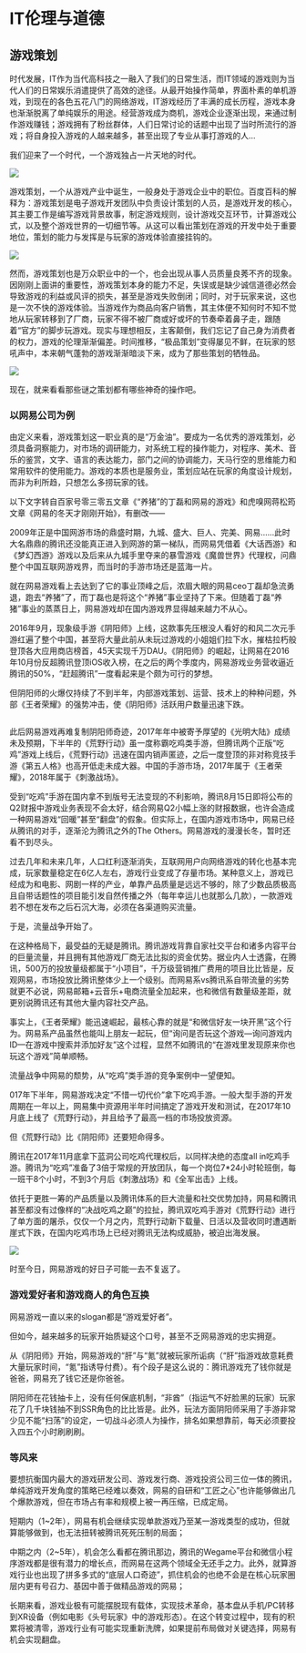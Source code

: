 # IT伦理与道德
## 游戏策划

时代发展，IT作为当代高科技之一融入了我们的日常生活，而IT领域的游戏则为当代人们的日常娱乐消遣提供了高效的途径。从最开始操作简单，界面朴素的单机游戏，到现在的各色五花八门的网络游戏，IT游戏经历了丰满的成长历程，游戏本身也渐渐脱离了单纯娱乐的用途。经营游戏成为商机，游戏企业逐渐出现，来通过制作游戏赚钱；游戏拥有了粉丝群体，人们日常讨论的话题中出现了当时所流行的游戏；将自身投入游戏的人越来越多，甚至出现了专业从事打游戏的人...

我们迎来了一个时代，一个游戏独占一片天地的时代。

![](https://github.com/utaZ/zwr-homework/blob/gh-pages/images/youxi.jpg)

游戏策划，一个从游戏产业中诞生，一般身处于游戏企业中的职位。百度百科的解释为：游戏策划是电子游戏开发团队中负责设计策划的人员，是游戏开发的核心，其主要工作是编写游戏背景故事，制定游戏规则，设计游戏交互环节，计算游戏公式，以及整个游戏世界的一切细节等。从这可以看出策划在游戏的开发中处于重要地位，策划的能力与发挥是与玩家的游戏体验直接挂钩的。

![](https://github.com/utaZ/zwr-homework/blob/gh-pages/images/cehua.jpg)

然而，游戏策划也是万众职业中的一个，也会出现从事人员质量良莠不齐的现象。因刚刚上面讲的重要性，游戏策划本身的能力不足，失误或是缺少诚信道德必然会导致游戏的利益或风评的损失，甚至是游戏失败倒闭；同时，对于玩家来说，这也是一次不快的游戏体验。当游戏作为商品向客户销售，其主体便不知何时不知不觉地从玩家转移到了厂商，玩家不得不被厂商或好或坏的节奏牵着鼻子走，跟随着“官方”的脚步玩游戏。现实与理想相反，主客颠倒，我们忘记了自己身为消费者的权力，游戏的伦理渐渐偏差。时间推移，“极品策划”变得屡见不鲜，在玩家的怒吼声中，本来朝气蓬勃的游戏渐渐暗淡下来，成为了那些策划的牺牲品。

![](https://github.com/utaZ/zwr-homework/blob/gh-pages/images/wanjia1.jpg)

现在，就来看看那些谜之策划都有哪些神奇的操作吧。

### 以网易公司为例

由定义来看，游戏策划这一职业真的是“万金油”。要成为一名优秀的游戏策划，必须具备洞察能力，对市场的调研能力，对系统工程的操作能力，对程序、美术、音乐的鉴赏，文字、语言的表达能力，部门之间的协调能力，天马行空的思维能力和常用软件的使用能力。游戏的本质也是服务业，策划应站在玩家的角度设计规划，而非为利所趋，只想怎么多捞玩家的钱。

以下文字转自百家号零三零五文章《“养猪”的丁磊和网易的游戏》和虎嗅网蒋松筠文章《网易的冬天才刚刚开始》，有删改——

2009年正是中国网游市场的鼎盛时期，九城、盛大、巨人、完美、网易......此时大名鼎鼎的腾讯还没能真正进入到网游的第一梯队，而网易凭借着《大话西游》和《梦幻西游》游戏以及后来从九城手里夺来的暴雪游戏《魔兽世界》代理权，问鼎整个中国互联网游戏界，而当时的手游市场还是蓝海一片。

就在网易游戏看上去达到了它的事业顶峰之后，浓眉大眼的网易ceo丁磊却急流勇退，跑去“养猪”了，而丁磊也是将这个“养猪”事业坚持了下来。但随着丁磊“养猪”事业的蒸蒸日上，网易游戏却在国内游戏界显得越来越力不从心。

2016年9月，现象级手游《阴阳师》上线，这款事先压根没人看好的和风二次元手游红遍了整个中国，甚至将大量此前从未玩过游戏的小姐姐们拉下水，摧枯拉朽般登顶各大应用商店榜首，45天实现千万DAU。《阴阳师》的崛起，让网易在2016年10月份反超腾讯登顶iOS收入榜，在之后的两个季度内，网易游戏业务营收逼近腾讯的50%，“赶超腾讯”一度看起来是个颇为可行的梦想。

但阴阳师的火爆仅持续了不到半年，内部游戏策划、运营、技术上的种种问题，外部《王者荣耀》的强势冲击，使《阴阳师》活跃用户数量迅速下跌。

![]()

此后网易游戏再难复制阴阳师奇迹，2017年年中被寄予厚望的《光明大陆》成绩未及预期，下半年的《荒野行动》虽一度称霸吃鸡类手游，但腾讯两个正版“吃鸡”游戏上线后，《荒野行动》迅速在国内销声匿迹，之后一度登顶的非对称竞技手游《第五人格》也高开低走未成大器。中国的手游市场，2017年属于《王者荣耀》，2018年属于《刺激战场》。

受到“吃鸡”手游在国内拿不到版号无法变现的不利影响，腾讯8月15日即将公布的Q2财报中游戏业务表现不会太好，结合网易Q2小幅上涨的财报数据，也许会造成一种网易游戏“回暖”甚至“翻盘”的假象。但实际上，在国内游戏市场中，网易已经从腾讯的对手，逐渐沦为腾讯之外的The Others。网易游戏的漫漫长冬，暂时还看不到尽头。

过去几年和未来几年，人口红利逐渐消失，互联网用户向网络游戏的转化也基本完成，玩家数量稳定在6亿人左右，游戏行业变成了存量市场。某种意义上，游戏已经成为和电影、网剧一样的产业，单靠产品质量是远远不够的，除了少数品质极高且自带话题性的项目能引发自然传播之外（每年幸运儿也就那么几款），一款游戏若不想在发布之后石沉大海，必须在各渠道购买流量。

于是，流量战争开始了。

在这种格局下，最受益的无疑是腾讯。腾讯游戏背靠自家社交平台和诸多内容平台的巨量流量，并且拥有其他游戏厂商无法比拟的资金优势。据业内人士透露，在腾讯，500万的投放量级都属于“小项目”，千万级营销推广费用的项目比比皆是，反观网易，市场投放比腾讯整体少上一个级别。而网易系vs腾讯系自带流量的劣势就更不必说，网易邮箱+云音乐+电商流量全加起来，也和微信有数量级差距，就更别说腾讯还有其他大量内容社交产品。

事实上，《王者荣耀》能迅速崛起，最核心靠的就是“和微信好友一块开黑”这个行为。网易系产品虽然也能叫上朋友一起玩，但“询问是否玩这个游戏—询问游戏内ID—在游戏中搜索并添加好友”这个过程，显然不如腾讯的“在游戏里发现原来你也玩这个游戏”简单顺畅。

流量战争中网易的颓势，从“吃鸡”类手游的竞争案例中一望便知。

017年下半年，网易游戏决定“不惜一切代价”拿下吃鸡手游。一般大型手游的开发周期在一年以上，网易集中资源用半年时间搞定了游戏开发和测试，在2017年10月底上线了《荒野行动》，并且给予了最高一档的市场投放资源。

但《荒野行动》比《阴阳师》还要短命得多。

腾讯在2017年11月底拿下蓝洞公司吃鸡代理权后，以同样决绝的态度all in吃鸡手游。腾讯为“吃鸡”准备了3倍于常规的开放团队，每一个岗位7*24小时轮班倒，每一班干8个小时，不到3个月后《刺激战场》和《全军出击》上线。

依托于更胜一筹的产品质量以及腾讯体系的巨大流量和社交优势加持，网易和腾讯甚至都没有过像样的“决战吃鸡之巅”的拉扯，腾讯双吃鸡手游对《荒野行动》进行了单方面的屠杀，仅仅一个月之内，荒野行动新下载量、日活以及营收同时遭遇断崖式下跌，在国内吃鸡市场上已经对腾讯无法构成威胁，被迫出海发展。

![](https://github.com/utaZ/zwr-homework/blob/gh-pages/images/chiji.png)

时至今日，网易游戏的好日子可能一去不复返了。

### 游戏爱好者和游戏商人的角色互换

网易游戏一直以来的slogan都是“游戏爱好者”。

但如今，越来越多的玩家开始质疑这个口号，甚至不乏网易游戏的忠实拥趸。

从《阴阳师》开始，网易游戏的“肝”与“氪”就被玩家所诟病（“肝”指游戏故意耗费大量玩家时间，“氪”指诱导付费）。有个段子是这么说的：腾讯游戏充了钱你就是爸爸，网易充了钱它还是你爸爸。

阴阳师在花钱抽卡上，没有任何保底机制，“非酋”（指运气不好脸黑的玩家）玩家花了几千块钱抽不到SSR角色的比比皆是。此外，玩法方面阴阳师采用了手游非常少见不能“扫荡”的设定，一切战斗必须人为操作，排名如果想靠前，每天必须要投入四五个小时刷刷刷。


### 等风来
要想抗衡国内最大的游戏研发公司、游戏发行商、游戏投资公司三位一体的腾讯，单纯游戏开发角度的策略已经难以奏效，网易的自研和“工匠之心”也许能够做出几个爆款游戏，但在市场占有率和规模上被一再压缩，已成定局。

短期内（1~2年），网易有机会继续实现单款游戏乃至某一游戏类型的成功，但就算能够做到，也无法扭转被腾讯死死压制的局面；

中期之内（2~5年），机会怎么看都在腾讯那边，腾讯的Wegame平台和微信小程序游戏都是很有潜力的增长点，而网易在这两个领域全无还手之力。此外，就算游戏行业也出现了拼多多式的“底层人口奇迹”，抓住机会的也绝不会是在核心玩家圈层内更有号召力、基因中善于做精品游戏的网易；

长期来看，游戏业极有可能摆脱现有载体，实现技术革命，基本盘从手机/PC转移到XR设备（例如电影《头号玩家》中的游戏形态）。在这个转变过程中，现有的积累将被清零，游戏行业有可能实现重新洗牌，如果提前布局做对关键选择，网易有机会实现翻盘。


